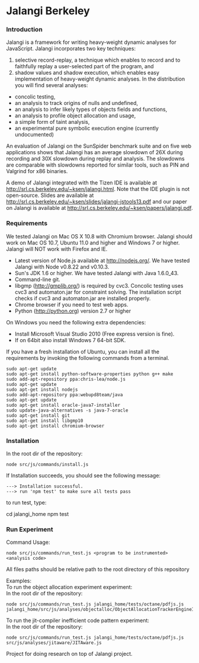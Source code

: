 
Jalangi Berkeley
=======
### Introduction

Jalangi is a framework for writing heavy-weight dynamic analyses for JavaScript.  Jalangi incorporates two key techniques:
1) selective record-replay, a technique which enables to record and to faithfully replay a user-selected part of the program, and
2) shadow values and shadow execution, which enables easy implementation of heavy-weight dynamic analyses.  In the distribution
you will find several analyses:

  * concolic testing,
  * an analysis to track origins of nulls and undefined,
  * an analysis to infer likely types of objects fields and functions,
  * an analysis to profile object allocation and usage,
  * a simple form of taint analysis,
  * an experimental pure symbolic execution engine (currently undocumented)

An evaluation of Jalangi on the SunSpider benchmark suite and on five web applications shows that
Jalangi has an average slowdown of 26X during recording and 30X slowdown during replay and analysis. The slowdowns are comparable with slowdowns reported for similar
tools, such as PIN and Valgrind for x86 binaries.

A demo of Jalangi integrated with the Tizen IDE is available at http://srl.cs.berkeley.edu/~ksen/jalangi.html.  Note that the IDE plugin is not open-source.
Slides are available at http://srl.cs.berkeley.edu/~ksen/slides/jalangi-jstools13.pdf and
our paper on Jalangi is available at http://srl.cs.berkeley.edu/~ksen/papers/jalangi.pdf.


### Requirements

We tested Jalangi on Mac OS X 10.8 with Chromium browser.  Jalangi should work on Mac OS
10.7, Ubuntu 11.0 and higher and Windows 7 or higher. Jalangi will NOT work with Firefox
and IE.

  * Latest version of Node.js available at http://nodejs.org/.  We have tested Jalangi with Node v0.8.22 and v0.10.3.
  * Sun's JDK 1.6 or higher.  We have tested Jalangi with Java 1.6.0_43.
  * Command-line git.
  * libgmp (http://gmplib.org/) is required by cvc3.  Concolic testing uses cvc3 and automaton.jar for constraint solving. The installation script checks if cvc3 and automaton.jar are installed properly.
  * Chrome browser if you need to test web apps.
  * Python (http://python.org) version 2.7 or higher
  
On Windows you need the following extra dependencies:

  * Install Microsoft Visual Studio 2010 (Free express version is fine).
  * If on 64bit also install Windows 7 64-bit SDK.

If you have a fresh installation of Ubuntu, you can install all the requirements by invoking the following commands from a terminal.

    sudo apt-get update
    sudo apt-get install python-software-properties python g++ make
    sudo add-apt-repository ppa:chris-lea/node.js
    sudo apt-get update
    sudo apt-get install nodejs
    sudo add-apt-repository ppa:webupd8team/java
    sudo apt-get update
    sudo apt-get install oracle-java7-installer
    sudo update-java-alternatives -s java-7-oracle
    sudo apt-get install git
    sudo apt-get install libgmp10
    sudo apt-get install chromium-browser

### Installation

In the root dir of the repository:

	node src/js/commands/install.js

If Installation succeeds, you should see the following message:

    ---> Installation successful.
    ---> run 'npm test' to make sure all tests pass

to run test, type:

  cd jalangi_home
  npm test

### Run Experiment

Command Usage:

	node src/js/commands/run_test.js <program to be instrumented> <analysis code>

All files paths should be relative path to the root directory of this repository

Examples:  
To run the object allocation experiment experiment:  
In the root dir of the repository:

	node src/js/commands/run_test.js jalangi_home/tests/octane/pdfjs.js jalangi_home/src/js/analyses/objectalloc/ObjectAllocationTrackerEngineIB

To run the jit-compiler inefficient code pattern experiment:  
In the root dir of the repository:

	node src/js/commands/run_test.js jalangi_home/tests/octane/pdfjs.js src/js/analyses/jitaware/JITAware.js


Project for doing research on top of Jalangi project.
